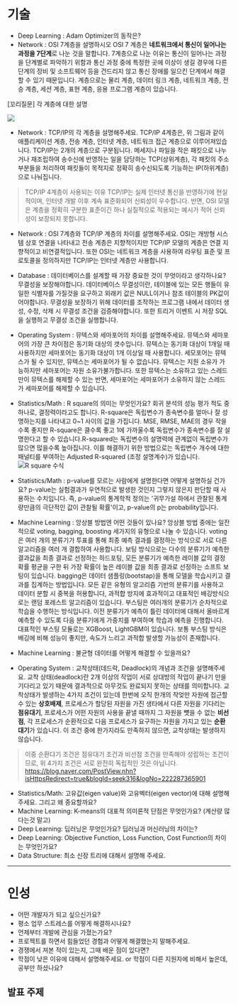 # 기술
- Deep Learning : Adam Optimizer의 동작은?
- Network : OSI 7계층을 설명하시오
OSI 7 계층은 **네트워크에서 통신이 일어나는 과정을 7단계**로 나눈 것을 말합니다. 7계층으로 나눈 이유는 통신이 일어나는 과정을 단계별로 파악하기 위함과 통신 과정 중에 특정한 곳에 이상이 생길 경우에 다른 단계의 장비 및 소프트웨어 등을 건드리지 않고 통신 장애를 일으킨 단계에서 해결할 수 있기 때문입니다. 계층으로는 물리 계층, 데이터 링크 계층, 네트워크 계층, 전승 계층, 세션 계층, 표현 계층, 응용 프로그램 계층이 있습니다.

[꼬리질문] 각 계층에 대한 설명

![](https://t1.daumcdn.net/cfile/tistory/9952564E5C8CF94D1A?original)

- Network : TCP/IP의 각 계층을 설명해주세요.
TCP/IP 4계층은, 위 그림과 같이 애플리케이션 계층, 전송 계층, 인터넷 계층, 네트워크 접근 계층으로 이루어져있습니다. TCP/IP는 2개의 계층으로 구분됩니다. 메세지나 파일을 작은 패킷으로 나누거나 재조립하여 송수신에 반영하는 일을 담당하는 TCP(상위계층), 각 패킷의 주소 부분들을 처리하여 패킷들이 목적지로 정확히 송수신되도록 기능하는 IP(하위계층)으로 나눠집니다.
> TCP/IP 4계층이 사용되는 이유
TCP/IP는 실제 인터넷 통신을 반영하기에 현실적이며, 인터넷 개발 이후 계속 표준화되어 신뢰성이 우수합니다.
반면, OSI 모델은 계층을 정확히 구분한 표준이긴 하나 실질적으로 적용되는 예시가 적어 신뢰성이 보장되지 못합니다.


- Network : OSI 7계층와 TCP/IP 계층의 차이를 설명해주세요.
OSI는 개방형 시스템 상호 연결을 나타내고 전송 계층은 지향적이지만 TCP/IP 모델의 계층은 연결 지향적이고 비연결적입니다. 또한 OSI는 네트워크 계층을 사용하여 라우팅 표준 및 프로토콜을 정의하지만 TCP/IP는 인터넷 계층만 사용합니다.

- Database : 데이터베이스를 설계할 때 가장 중요한 것이 무엇이라고 생각하나요?
무결성을 보장해야합니다. 데이터베이스 무결성이란, 테이블에 있는 모든 행들이 유일한 식별자를 가질것을 요구하고 외래키 값은 NULL이거나 참조 테이블의 PK값이어야합니다. 무결성을 보장하기 위해 데이터를 조작하는 프로그램 내에서 데이터 생성, 수정, 삭제 시 무결성 조건을 검증해야합니다. 또한 트리거 이벤트 시 저장 SQL을 실행하고 무결성 조건을 실행합니다.

- Operating System : 뮤텍스와 세마포어의 차이를 설명해주세요.
뮤텍스와 세마포어의 가장 큰 차이점은 동기화 대상의 갯수입니다. 뮤텍스는 동기화 대상이 1개일 때 사용하지만 세마포어는 동기화 대상이 1개 이상일 때 사용합니다. 세모포어는 뮤텍스가 될 수 있지만, 뮤텍스는 세마포어가 될 수 없습니다. 뮤텍스는 지원 소유가 가능하지만 세마포어는 자원 소유가불가합니다. 또한 뮤텍스는 소유하고 있는 스레드만이 뮤텍스를 해제할 수 있는 반면, 세마포어는 세마포어가 소유하지 않는 스레드가 세마포어를 해제할 수 있습니다.

- Statistics/Math : R square의 의미는 무엇인가요?
회귀 분석의 성능 평가 척도 중 하나로, 결정력이라고도 합니다. R-square은 독립변수가 종속변수를 얼마나 잘 성명하는지를 나타내고 0~1 사이의 값을 가집니다. MSE, RMSE, MAE의 경우 작을수록 좋지만 R-square은 클수록 좋고 1에 가까울수록 독립변수가 종속변수를 잘 설명한다고 할 수 있습니다.R-squared는 독립변수의 설명력에 관계없이 독립변수가 많으면 많을수록 높아집니다. 이를 해결하기 위한 방법으로는 독립변수 개수에 대한 패널티를 부여하는 Adjusted R-squared (조정 설명계수)가 있습니다.
![R square 수식](https://user-images.githubusercontent.com/90206705/233670139-15665271-59ed-4376-9320-0ec05dba8837.png)

- Statistics/Math : p-value를 모르는 사람에게 설명한다면 어떻게 설명하실 건가요?
p-value는 실험결과가 우연적으로 발생한 것인지 그렇지 않은지 판단할 때 사용하는 수치입니다. 즉, p-value의 통계학적 정의는 '귀무가설 하에서 관찰된 통계량만큼의 극단적인 값이 관찰될 확률'이고, p-value의 p는 probability입니다.

- Machine Learning : 앙상블 방법엔 어떤 것들이 있나요?
앙상블 방법 중에는 일잔적으로 voting, bagging, boosting 세가지의 유형으로 나눌 수 있습니다.
voting은 여러 개의 분류기가 투표를 통해 최종 예측 결과를 결정하는 방식으로 서로 다른 알고리즘을 여러 개 결합하여 사용합니다. 보팅 방식으로는 다수의 분류기가 예측한 결과값을 최종 결과로 선정하는 하드포팅, 모든 분류기가 예측한 레이블 값의 결정 확률 평균을 구한 뒤 가장 확률이 높은 레이블 값을 최종 결과로 선정하는 소프트 보팅이 있습니다. bagging은 데이터 샘플링(bootstap)을 통해 모델을 학습시키고 결과를 집계하는 방법입니다. 모든 같은 유형의 알고리즘 기반의 분류기를 사용하고 데이터 분할 시 중복을 허용합니다, 과적합 방지에 효과적이고 대표적인 배깅방식으로는 랜덤 포레스트 알고리즘이 있습니다. 부스팅은 여러개의 분류기가 순차적으로 학습을 수행하는 방식입니다. 이전 분류기가 예측이 틀린 데이터에 대해서 올바르게 예측할 수 있도록 다음 분류기에게 가중치를 부여하며 학습과 예측을 진행합니다. 대표적인 부스팅 모듈로는 XGBoost, LightGBM이 있습니다. 보통 부스팅 방식은 배깅에 비해 성능이 좋지만, 속도가 느리고 과적합 발생할 가능성이 존재합니다.

- Machine Learning : 불균형 데이터를 어떻게 해결할 수 있을까요?


- Operating System : 교착상태(데드락, Deadlock)의 개념과 조건을 설명해주세요.
교착 상태(deadlock)란 2개 이상의 작업이 서로 상대방의 작업이 끝나기 만을 기다리고 있기 때문에 결과적으로 아무것도 완료되지 못하는 상태를 의미합니다. 교착상태가 발생하는 4가지 조건이 있는데 한번에 오직 한개의 작엊만 자원에 접근할 수 있는 **상호배제**, 프로세스가 할당된 자원을 가진 생타에서 다른 자원을 기다리는 **점유대기**, 프로세스가 어떤 자원의 사용을 끝낼 때까지 그 자원을 뻇을 수 없는 **비선점**, 각 프로세스가 순환적으로 다음 프로세스가 요구하는 자원을 가지고 있는 **순환대기**가 있습니다. 이 조건 중에 한가지라도 만족하지 않으면, 교착상태는 발생하지 않습니다.
> 이중 순환댜기 조건은 점유대기 조건과 비선점 조건을 만족해야 성립하는 조건이므로, 위 4가지 조건은 서로 완전히 독립적인 것은 아닙니다.
https://blog.naver.com/PostView.nhn?isHttpsRedirect=true&blogId=seek316&logNo=222287365901

- Statistics/Math: 고유값(eigen value)와 고유벡터(eigen vector)에 대해 설명해주세요. 그리고 왜 중요할까요?
- Machine Learning: K-means의 대표적 의미론적 단점은 무엇인가요? (계산량 많다는것 말고)
- Deep Learning: 딥러닝은 무엇인가요? 딥러닝과 머신러닝의 차이는?
- Deep Learning: Objective Function, Loss Function, Cost Function의 차이는 무엇인가요?
- Data Structure: 최소 신장 트리에 대해서 설명해 주세요.


--- 
# 인성
- 어떤 개발자가 되고 싶으신가요?
- 평소 업무 스트레스를 어떻게 해결하시나요?
- 언제부터 개발에 관심을 가졌는가요?
- 프로젝트를 하면서 힘들었던 경험과 어떻게 해결했는지 말해주세요.
- 경쟁에서 져본 적이 있는지, 그때 배운 점이 있다면?
- 학점이 낮은 이유에 대해서 설명해주세요. or 학점이 다른 지원자에 비해서 높은데, 공부만 하셨나요?


## 발표 주제
